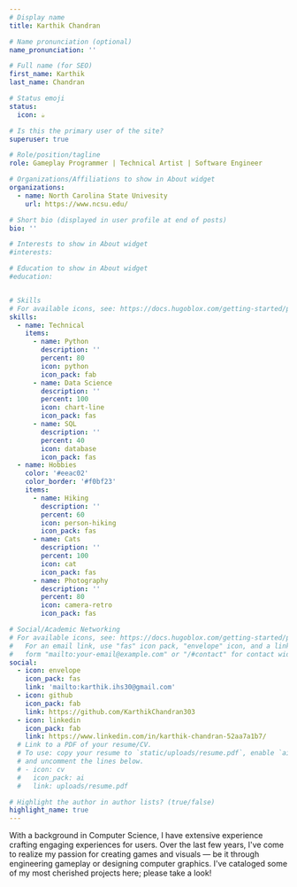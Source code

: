 ```yaml
---
# Display name
title: Karthik Chandran

# Name pronunciation (optional)
name_pronunciation: ''

# Full name (for SEO)
first_name: Karthik
last_name: Chandran

# Status emoji
status:
  icon: ☕️

# Is this the primary user of the site?
superuser: true

# Role/position/tagline
role: Gameplay Programmer | Technical Artist | Software Engineer

# Organizations/Affiliations to show in About widget
organizations:
  - name: North Carolina State Univesity
    url: https://www.ncsu.edu/

# Short bio (displayed in user profile at end of posts)
bio: ''

# Interests to show in About widget
#interests:

# Education to show in About widget
#education:


# Skills
# For available icons, see: https://docs.hugoblox.com/getting-started/page-builder/#icons
skills:
  - name: Technical
    items:
      - name: Python
        description: ''
        percent: 80
        icon: python
        icon_pack: fab
      - name: Data Science
        description: ''
        percent: 100
        icon: chart-line
        icon_pack: fas
      - name: SQL
        description: ''
        percent: 40
        icon: database
        icon_pack: fas
  - name: Hobbies
    color: '#eeac02'
    color_border: '#f0bf23'
    items:
      - name: Hiking
        description: ''
        percent: 60
        icon: person-hiking
        icon_pack: fas
      - name: Cats
        description: ''
        percent: 100
        icon: cat
        icon_pack: fas
      - name: Photography
        description: ''
        percent: 80
        icon: camera-retro
        icon_pack: fas

# Social/Academic Networking
# For available icons, see: https://docs.hugoblox.com/getting-started/page-builder/#icons
#   For an email link, use "fas" icon pack, "envelope" icon, and a link in the
#   form "mailto:your-email@example.com" or "/#contact" for contact widget.
social:
  - icon: envelope
    icon_pack: fas
    link: 'mailto:karthik.ihs30@gmail.com'
  - icon: github
    icon_pack: fab
    link: https://github.com/KarthikChandran303
  - icon: linkedin
    icon_pack: fab
    link: https://www.linkedin.com/in/karthik-chandran-52aa7a1b7/
  # Link to a PDF of your resume/CV.
  # To use: copy your resume to `static/uploads/resume.pdf`, enable `ai` icons in `params.yaml`,
  # and uncomment the lines below.
  # - icon: cv
  #   icon_pack: ai
  #   link: uploads/resume.pdf

# Highlight the author in author lists? (true/false)
highlight_name: true
---
```

With a background in Computer Science, I have extensive experience crafting engaging experiences for users. Over the last few years, I've come to realize my passion for creating games and visuals — be it through engineering gameplay or designing computer graphics. I've cataloged some of my most cherished projects here; please take a look!
